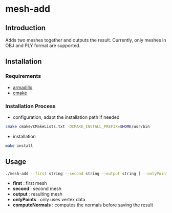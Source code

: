 # mesh-add

## Introduction

Adds two meshes together and outputs the result.
Currently, only meshes in OBJ and PLY format are supported.

## Installation

### Requirements

- [armadillo](http://arma.sourceforge.net)
- [cmake](https://cmake.org)

### Installation Process

- configuration, adapt the installation path if needed
```sh
cmake cmake/CMakeLists.txt -DCMAKE_INSTALL_PREFIX=$HOME/usr/bin
```
- installation
```sh
make install
```
## Usage

```sh
./mesh-add --first string --second string --output string [ --onlyPoints ] [ --computeNormals ]
```

- **first** : first mesh
- **second** : second mesh
- **output** : resulting mesh
- **onlyPoints** : only uses vertex data
- **computeNormals** : computes the normals before saving the result
